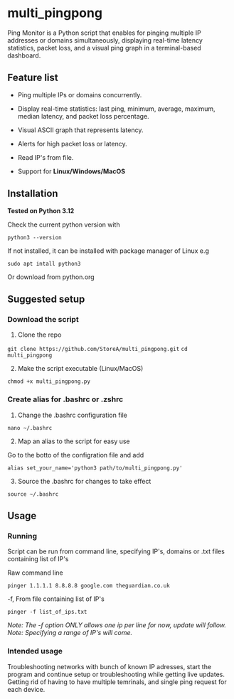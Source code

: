 # multi_pingpong
Ping Monitor is a Python script that enables for pinging multiple IP addresses or domains simultaneously, displaying real-time latency statistics, packet loss, and a visual ping graph in a terminal-based dashboard.

## Feature list

- Ping multiple IPs or domains concurrently.

- Display real-time statistics: last ping, minimum, average, maximum, median latency, and packet loss percentage.

- Visual ASCII graph that represents latency.

- Alerts for high packet loss or latency.

- Read IP's from file.

- Support for **Linux/Windows/MacOS**

## Installation

**Tested on Python 3.12** 

Check the current python version with

`python3 --version`

If not installed, it can be installed with package manager of Linux e.g

`sudo apt intall python3`

Or download from python.org

## Suggested setup

### Download the script

1. Clone the repo

`git clone https://github.com/StoreA/multi_pingpong.git`
`cd multi_pingpong`

2. Make the script executable (Linux/MacOS)

`chmod +x multi_pingpong.py`

### Create alias for .bashrc or .zshrc

1. Change the .bashrc configuration file

`nano ~/.bashrc`

2. Map an alias to the script for easy use

Go to the botto of the configration file and add

`alias set_your_name='python3 path/to/multi_pingpong.py'`

3. Source the .bashrc for changes to take effect

`source ~/.bashrc`

## Usage

### Running
Script can be run from command line, specifying IP's, domains or .txt files containing list of IP's

Raw command line 

`pinger 1.1.1.1 8.8.8.8 google.com theguardian.co.uk`

-f, From file containing list of IP's 

`pinger -f list_of_ips.txt`

*Note: The -f option ONLY allows one ip per line for now, update will follow.*
*Note: Specifying a range of IP's will come.*


### Intended usage

Troubleshooting networks with bunch of known IP adresses, start the program and continue setup or troubleshooting while getting live updates.
Getting rid of having to have multiple temrinals, and single ping request for each device. 



